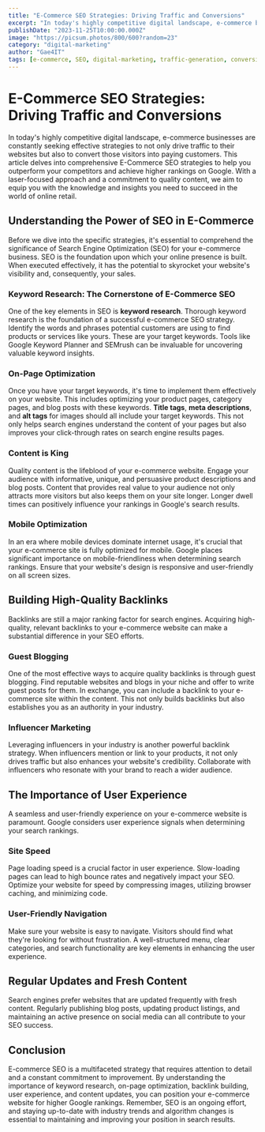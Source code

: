 ```yaml
---
title: "E-Commerce SEO Strategies: Driving Traffic and Conversions"
excerpt: "In today's highly competitive digital landscape, e-commerce businesses are constantly seeking effective strategies to not only drive traffic to their websites but also to convert those visitors into paying customers."
publishDate: "2023-11-25T10:00:00.000Z"
image: "https://picsum.photos/800/600?random=23"
category: "digital-marketing"
author: "Gae4IT"
tags: [e-commerce, SEO, digital-marketing, traffic-generation, conversion-optimization, keyword-research, backlink-building]
---
```


# E-Commerce SEO Strategies: Driving Traffic and Conversions

In today's highly competitive digital landscape, e-commerce businesses are constantly seeking effective strategies to not only drive traffic to their websites but also to convert those visitors into paying customers. This article delves into comprehensive E-Commerce SEO strategies to help you outperform your competitors and achieve higher rankings on Google. With a laser-focused approach and a commitment to quality content, we aim to equip you with the knowledge and insights you need to succeed in the world of online retail.

## Understanding the Power of SEO in E-Commerce

Before we dive into the specific strategies, it's essential to comprehend the significance of Search Engine Optimization (SEO) for your e-commerce business. SEO is the foundation upon which your online presence is built. When executed effectively, it has the potential to skyrocket your website's visibility and, consequently, your sales.

### Keyword Research: The Cornerstone of E-Commerce SEO

One of the key elements in SEO is **keyword research**. Thorough keyword research is the foundation of a successful e-commerce SEO strategy. Identify the words and phrases potential customers are using to find products or services like yours. These are your target keywords. Tools like Google Keyword Planner and SEMrush can be invaluable for uncovering valuable keyword insights.

### On-Page Optimization

Once you have your target keywords, it's time to implement them effectively on your website. This includes optimizing your product pages, category pages, and blog posts with these keywords. **Title tags**, **meta descriptions**, and **alt tags** for images should all include your target keywords. This not only helps search engines understand the content of your pages but also improves your click-through rates on search engine results pages.

### Content is King

Quality content is the lifeblood of your e-commerce website. Engage your audience with informative, unique, and persuasive product descriptions and blog posts. Content that provides real value to your audience not only attracts more visitors but also keeps them on your site longer. Longer dwell times can positively influence your rankings in Google's search results.

### Mobile Optimization

In an era where mobile devices dominate internet usage, it's crucial that your e-commerce site is fully optimized for mobile. Google places significant importance on mobile-friendliness when determining search rankings. Ensure that your website's design is responsive and user-friendly on all screen sizes.

## Building High-Quality Backlinks

Backlinks are still a major ranking factor for search engines. Acquiring high-quality, relevant backlinks to your e-commerce website can make a substantial difference in your SEO efforts.

### Guest Blogging

One of the most effective ways to acquire quality backlinks is through guest blogging. Find reputable websites and blogs in your niche and offer to write guest posts for them. In exchange, you can include a backlink to your e-commerce site within the content. This not only builds backlinks but also establishes you as an authority in your industry.

### Influencer Marketing

Leveraging influencers in your industry is another powerful backlink strategy. When influencers mention or link to your products, it not only drives traffic but also enhances your website's credibility. Collaborate with influencers who resonate with your brand to reach a wider audience.

## The Importance of User Experience

A seamless and user-friendly experience on your e-commerce website is paramount. Google considers user experience signals when determining your search rankings.

### Site Speed

Page loading speed is a crucial factor in user experience. Slow-loading pages can lead to high bounce rates and negatively impact your SEO. Optimize your website for speed by compressing images, utilizing browser caching, and minimizing code.

### User-Friendly Navigation

Make sure your website is easy to navigate. Visitors should find what they're looking for without frustration. A well-structured menu, clear categories, and search functionality are key elements in enhancing the user experience.

## Regular Updates and Fresh Content

Search engines prefer websites that are updated frequently with fresh content. Regularly publishing blog posts, updating product listings, and maintaining an active presence on social media can all contribute to your SEO success.

## Conclusion

E-commerce SEO is a multifaceted strategy that requires attention to detail and a constant commitment to improvement. By understanding the importance of keyword research, on-page optimization, backlink building, user experience, and content updates, you can position your e-commerce website for higher Google rankings. Remember, SEO is an ongoing effort, and staying up-to-date with industry trends and algorithm changes is essential to maintaining and improving your position in search results.